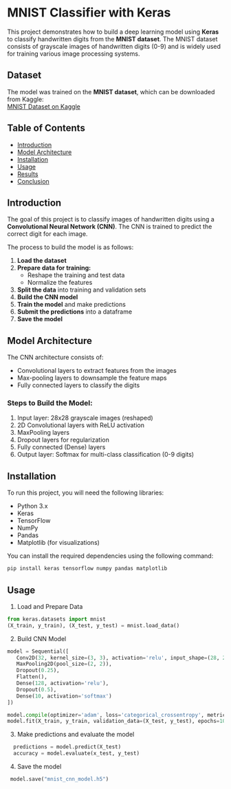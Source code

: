 # MNIST Classifier with Keras

This project demonstrates how to build a deep learning model using **Keras** to classify handwritten digits from the **MNIST dataset**. The MNIST dataset consists of grayscale images of handwritten digits (0-9) and is widely used for training various image processing systems.

## Dataset
The model was trained on the **MNIST dataset**, which can be downloaded from Kaggle:  
[MNIST Dataset on Kaggle](https://www.kaggle.com/c/digit-recognizer/data)

## Table of Contents
- [Introduction](#introduction)
- [Model Architecture](#model-architecture)
- [Installation](#installation)
- [Usage](#usage)
- [Results](#results)
- [Conclusion](#conclusion)

## Introduction
The goal of this project is to classify images of handwritten digits using a **Convolutional Neural Network (CNN)**. The CNN is trained to predict the correct digit for each image.

The process to build the model is as follows:
1. **Load the dataset**
2. **Prepare data for training:**
   - Reshape the training and test data
   - Normalize the features
3. **Split the data** into training and validation sets
4. **Build the CNN model**
5. **Train the model** and make predictions
6. **Submit the predictions** into a dataframe
7. **Save the model**

## Model Architecture
The CNN architecture consists of:
- Convolutional layers to extract features from the images
- Max-pooling layers to downsample the feature maps
- Fully connected layers to classify the digits

### Steps to Build the Model:
1. Input layer: 28x28 grayscale images (reshaped)
2. 2D Convolutional layers with ReLU activation
3. MaxPooling layers
4. Dropout layers for regularization
5. Fully connected (Dense) layers
6. Output layer: Softmax for multi-class classification (0-9 digits)

## Installation

To run this project, you will need the following libraries:
- Python 3.x
- Keras
- TensorFlow
- NumPy
- Pandas
- Matplotlib (for visualizations)

You can install the required dependencies using the following command:

```bash
pip install keras tensorflow numpy pandas matplotlib
```
## Usage
1. Load and Prepare Data
 ```python
from keras.datasets import mnist
(X_train, y_train), (X_test, y_test) = mnist.load_data()
```
2. Build CNN Model
 ```python
model = Sequential([
    Conv2D(32, kernel_size=(3, 3), activation='relu', input_shape=(28, 28, 1)),
    MaxPooling2D(pool_size=(2, 2)),
    Dropout(0.25),
    Flatten(),
    Dense(128, activation='relu'),
    Dropout(0.5),
    Dense(10, activation='softmax')
])

model.compile(optimizer='adam', loss='categorical_crossentropy', metrics=['accuracy'])
model.fit(X_train, y_train, validation_data=(X_test, y_test), epochs=10)
```
3. Make predictions and evaluate the model
```python
  predictions = model.predict(X_test)
  accuracy = model.evaluate(x_test, y_test)
  ```
4. Save the model
```python
 model.save("mnist_cnn_model.h5")
  ```
